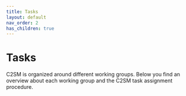 ```yaml
---
title: Tasks
layout: default
nav_order: 2
has_children: true
---
```


# Tasks

C2SM is organized around different working groups. Below you find an overview about each working group 
and the C2SM task assignment procedure.
